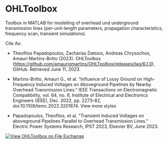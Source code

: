 # OHLToolbox

Toolbox in MATLAB for modelling of overhead und underground transmission lines (per-unit-length parameters, propagation characteristics, frequency scan, transient simulations).


Cite As:

- Theofilos Papadopoulos, Zacharias Datsios, Andreas Chrysochos, Amauri Martins-Britto (2023). OHLToolbox (https://github.com/amaurigmartins/OHLToolbox/releases/tag/6.1.0), GitHub. Retrieved June 11, 2023.

- Martins-Britto, Amauri G., et al. “Influence of Lossy Ground on High-Frequency Induced Voltages on Aboveground Pipelines by Nearby Overhead Transmission Lines.” IEEE Transactions on Electromagnetic Compatibility, vol. 64, no. 6, Institute of Electrical and Electronics Engineers (IEEE), Dec. 2022, pp. 2273–82, doi:10.1109/temc.2022.3201874.
View more styles

- Papadopoulos, Theofilos, et al. "Transient Induced Voltages on aboveground Pipelines Parallel to Overhead Transmission Lines." Electric Power Systems Research, IPST 2023, Elsevier BV, June 2023.

[![View OHLToolbox on File Exchange](https://www.mathworks.com/matlabcentral/images/matlab-file-exchange.svg)](https://www.mathworks.com/matlabcentral/fileexchange/130914-ohltoolbox)

